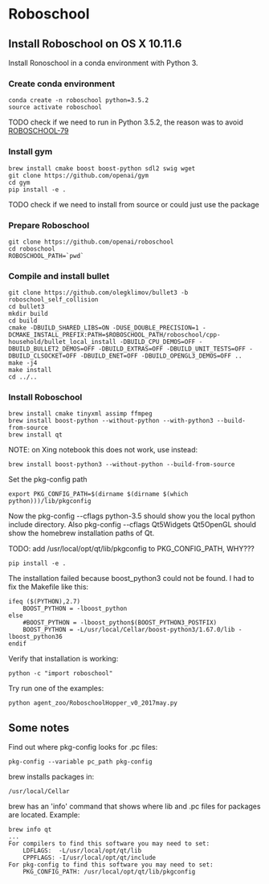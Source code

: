 
# Roboschool

## Install Roboschool on OS X 10.11.6

Install Ronoschool in a conda environment with Python 3.

### Create conda environment

    conda create -n roboschool python=3.5.2
    source activate roboschool

TODO check if we need to run in Python 3.5.2, the reason was to avoid [ROBOSCHOOL-79](https://github.com/openai/roboschool/issues/79)

    
### Install gym

    brew install cmake boost boost-python sdl2 swig wget
    git clone https://github.com/openai/gym 
    cd gym 
    pip install -e .

TODO check if we need to install from source or could just use the package


### Prepare Roboschool

    git clone https://github.com/openai/roboschool 
    cd roboschool 
    ROBOSCHOOL_PATH=`pwd` 


### Compile and install bullet

    git clone https://github.com/olegklimov/bullet3 -b roboschool_self_collision 
    cd bullet3 
    mkdir build 
    cd build 
    cmake -DBUILD_SHARED_LIBS=ON -DUSE_DOUBLE_PRECISION=1 -DCMAKE_INSTALL_PREFIX:PATH=$ROBOSCHOOL_PATH/roboschool/cpp-household/bullet_local_install -DBUILD_CPU_DEMOS=OFF -DBUILD_BULLET2_DEMOS=OFF -DBUILD_EXTRAS=OFF -DBUILD_UNIT_TESTS=OFF -DBUILD_CLSOCKET=OFF -DBUILD_ENET=OFF -DBUILD_OPENGL3_DEMOS=OFF .. 
    make -j4 
    make install 
    cd ../..

### Install Roboschool

    brew install cmake tinyxml assimp ffmpeg 
    brew install boost-python --without-python --with-python3 --build-from-source 
    brew install qt

NOTE: on Xing notebook this does not work, use instead:

    brew install boost-python3 --without-python --build-from-source

Set the pkg-config path

    export PKG_CONFIG_PATH=$(dirname $(dirname $(which python)))/lib/pkgconfig

Now the pkg-config --cflags python-3.5 should show you the local python include directory. 
Also pkg-config --cflags Qt5Widgets Qt5OpenGL should show the homebrew installation paths of Qt.

TODO: add /usr/local/opt/qt/lib/pkgconfig to PKG_CONFIG_PATH, WHY???


    pip install -e .

The installation failed because boost_python3 could not be found. I had to fix the Makefile like this:

    ifeq ($(PYTHON),2.7)
        BOOST_PYTHON = -lboost_python
    else
        #BOOST_PYTHON = -lboost_python$(BOOST_PYTHON3_POSTFIX)
        BOOST_PYTHON = -L/usr/local/Cellar/boost-python3/1.67.0/lib -lboost_python36
    endif

Verify that installation is working:

    python -c "import roboschool"

Try run one of the examples:

    python agent_zoo/RoboschoolHopper_v0_2017may.py


## Some notes

Find out where pkg-config looks for .pc files:

    pkg-config --variable pc_path pkg-config

brew installs packages in:

    /usr/local/Cellar

brew has an 'info' command that shows where lib and .pc files for packages are located. Example:

    brew info qt
    ...
    For compilers to find this software you may need to set:
        LDFLAGS:  -L/usr/local/opt/qt/lib
        CPPFLAGS: -I/usr/local/opt/qt/include
    For pkg-config to find this software you may need to set:
        PKG_CONFIG_PATH: /usr/local/opt/qt/lib/pkgconfig


